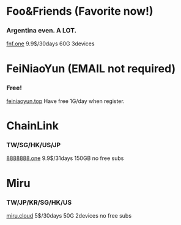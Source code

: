 # Foo&Friends (Favorite now!)
### Argentina even. A LOT.
[fnf.one](https://fnf.one) 9.9$/30days 60G 3devices

# FeiNiaoYun (EMAIL not required)
### Free!
[feiniaoyun.top](https://feiniaoyun.top)
Have free 1G/day when register.
# ChainLink
### TW/SG/HK/US/JP
[8888888.one](https://8888888.one) 9.9$/31days 150GB
no free subs
# Miru
### TW/JP/KR/SG/HK/US
[miru.cloud](https://miru.cloud/) 5$/30days 50G 2devices
no free subs

